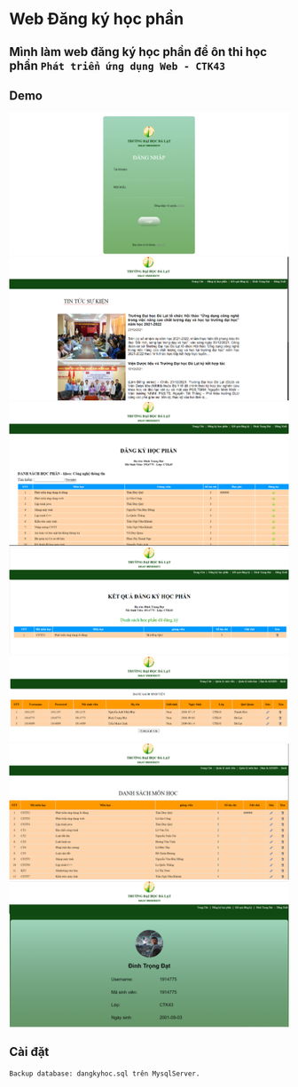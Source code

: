 # Web Đăng ký học phần
## Mình làm web đăng ký học phần để ôn thi học phần `Phát triển ứng dụng Web - CTK43`
## Demo
![image](https://github.com/Dat0309/web-register-course-with-php/blob/main/demo/login.png)
![image](https://github.com/Dat0309/web-register-course-with-php/blob/main/demo/home.png)
![image](https://github.com/Dat0309/web-register-course-with-php/blob/main/demo/dkhp.png)
![image](https://github.com/Dat0309/web-register-course-with-php/blob/main/demo/kqdkhp.png)
![image](https://github.com/Dat0309/web-register-course-with-php/blob/main/demo/qlsv.png)
![image](https://github.com/Dat0309/web-register-course-with-php/blob/main/demo/qlhp.png)
![image](https://github.com/Dat0309/web-register-course-with-php/blob/main/demo/svinfo.png)

## Cài đặt
```
Backup database: dangkyhoc.sql trên MysqlServer.
```
